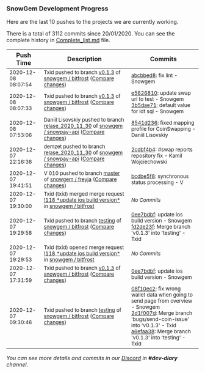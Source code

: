 
### SnowGem Development Progress

Here are the last 10 pushes to the projects we are currently working.

There is a total of 3112 commits since 20/01/2020. You can see the complete history in
 [Complete_list.md](Complete_list.md) file.

| Push Time | Description | Commits |
| --- | --- | --- |
| <sub>2020-12-08 08:07:54</sub> | <sub>Txid pushed to branch [v0\.1\.3](https://gitlab.com/snowgem/bitfrost/commits/v0.1.3) of [snowgem / bitfrost](https://gitlab.com/snowgem/bitfrost) ([Compare changes](https://gitlab.com/snowgem/bitfrost/compare/3b5dae7165a169aecafeea0308dff4d60879af7a...abcbbed8a154c16a7efb5104d07e8758146ab507))</sub> | <sub>[abcbbed8](https://gitlab.com/snowgem/bitfrost/-/commit/abcbbed8a154c16a7efb5104d07e8758146ab507): fix lint - Snowgem</sub> |
| <sub>2020-12-08 08:07:33</sub> | <sub>Txid pushed to branch [v0\.1\.3](https://gitlab.com/snowgem/bitfrost/commits/v0.1.3) of [snowgem / bitfrost](https://gitlab.com/snowgem/bitfrost) ([Compare changes](https://gitlab.com/snowgem/bitfrost/compare/0ee7bdbfc7dd53a32b2c302f49dd997b6a16dd96...3b5dae7165a169aecafeea0308dff4d60879af7a))</sub> | <sub>[e5626810](https://gitlab.com/snowgem/bitfrost/-/commit/e5626810e13f22cc9e670751e0f96388246bcf13): update swap url to test - Snowgem<br>[3b5dae71](https://gitlab.com/snowgem/bitfrost/-/commit/3b5dae7165a169aecafeea0308dff4d60879af7a): default value for idt sql - Snowgem</sub> |
| <sub>2020-12-08 07:53:06</sub> | <sub>Daniil Lisovskiy pushed to branch [relase\_2020\_11\_30](https://gitlab.com/snowgem/snowpay-api/commits/relase_2020_11_30) of [snowgem / snowpay\-api](https://gitlab.com/snowgem/snowpay-api) ([Compare changes](https://gitlab.com/snowgem/snowpay-api/compare/2cdbf4b4d496ea046b6edef5554d2f0cefc1d5d7...8541d23632bbef1dcc9701fb77b4350283ff7398))</sub> | <sub>[8541d236](https://gitlab.com/snowgem/snowpay-api/-/commit/8541d23632bbef1dcc9701fb77b4350283ff7398): fixed mapping profile for CoinSwapping - Daniil Lisovskiy</sub> |
| <sub>2020-12-07 22:16:38</sub> | <sub>demzet pushed to branch [relase\_2020\_11\_30](https://gitlab.com/snowgem/snowpay-api/commits/relase_2020_11_30) of [snowgem / snowpay\-api](https://gitlab.com/snowgem/snowpay-api) ([Compare changes](https://gitlab.com/snowgem/snowpay-api/compare/a7c2559c22f99461c9541657e0ff98e9c9e91ed3...2cdbf4b4d496ea046b6edef5554d2f0cefc1d5d7))</sub> | <sub>[2cdbf4b4](https://gitlab.com/snowgem/snowpay-api/-/commit/2cdbf4b4d496ea046b6edef5554d2f0cefc1d5d7): #swap reports repository fix - Kamil Wojciechowski</sub> |
| <sub>2020-12-07 19:41:51</sub> | <sub>V 010 pushed to branch [master](https://gitlab.com/snowgem/freyja/commits/master) of [snowgem / freyja](https://gitlab.com/snowgem/freyja) ([Compare changes](https://gitlab.com/snowgem/freyja/compare/ef0db685dd97466369030f56c1aa64d178d05c13...bcdbe5f8a6c3ccd5ab7d2a040a280ee9bffecb93))</sub> | <sub>[bcdbe5f8](https://gitlab.com/snowgem/freyja/-/commit/bcdbe5f8a6c3ccd5ab7d2a040a280ee9bffecb93): synchronous status processing - V</sub> |
| <sub>2020-12-07 19:30:00</sub> | <sub>Txid (txid) merged merge request [\!118 \*update ios build version\*](https://gitlab.com/snowgem/bitfrost/-/merge_requests/118) in [snowgem / bitfrost](https://gitlab.com/snowgem/bitfrost)</sub> | <sub>_No Commits_</sub> |
| <sub>2020-12-07 19:29:58</sub> | <sub>Txid pushed to branch [testing](https://gitlab.com/snowgem/bitfrost/commits/testing) of [snowgem / bitfrost](https://gitlab.com/snowgem/bitfrost) ([Compare changes](https://gitlab.com/snowgem/bitfrost/compare/a6efaa38bda5e7cefa10d1c086a7f1e35abf5fdc...fd2de23f99a2c4fae03737fac61367ff67fc10bf))</sub> | <sub>[0ee7bdbf](https://gitlab.com/snowgem/bitfrost/-/commit/0ee7bdbfc7dd53a32b2c302f49dd997b6a16dd96): update ios build version - Snowgem<br>[fd2de23f](https://gitlab.com/snowgem/bitfrost/-/commit/fd2de23f99a2c4fae03737fac61367ff67fc10bf): Merge branch 'v0.1.3' into 'testing' - Txid</sub> |
| <sub>2020-12-07 19:29:53</sub> | <sub>Txid (txid) opened merge request [\!118 \*update ios build version\*](https://gitlab.com/snowgem/bitfrost/-/merge_requests/118) in [snowgem / bitfrost](https://gitlab.com/snowgem/bitfrost)</sub> | <sub>_No Commits_</sub> |
| <sub>2020-12-07 17:31:59</sub> | <sub>Txid pushed to branch [v0\.1\.3](https://gitlab.com/snowgem/bitfrost/commits/v0.1.3) of [snowgem / bitfrost](https://gitlab.com/snowgem/bitfrost) ([Compare changes](https://gitlab.com/snowgem/bitfrost/compare/2d1f007df26e5158563de6dd95bb150942ef6154...0ee7bdbfc7dd53a32b2c302f49dd997b6a16dd96))</sub> | <sub>[0ee7bdbf](https://gitlab.com/snowgem/bitfrost/-/commit/0ee7bdbfc7dd53a32b2c302f49dd997b6a16dd96): update ios build version - Snowgem</sub> |
| <sub>2020-12-07 09:30:46</sub> | <sub>Txid pushed to branch [testing](https://gitlab.com/snowgem/bitfrost/commits/testing) of [snowgem / bitfrost](https://gitlab.com/snowgem/bitfrost) ([Compare changes](https://gitlab.com/snowgem/bitfrost/compare/4e78f88d9e5cb6d2cdb4671c445eed76bd06dc2e...a6efaa38bda5e7cefa10d1c086a7f1e35abf5fdc))</sub> | <sub>[08f10ec2](https://gitlab.com/snowgem/bitfrost/-/commit/08f10ec20c1a7d8e13a00913eff3a5e4b5266b3c): fix wrong wallet data when going to send page from overview - Snowgem<br>[2d1f007d](https://gitlab.com/snowgem/bitfrost/-/commit/2d1f007df26e5158563de6dd95bb150942ef6154): Merge branch 'bugs/send-coin-issue' into 'v0.1.3' - Txid<br>[a6efaa38](https://gitlab.com/snowgem/bitfrost/-/commit/a6efaa38bda5e7cefa10d1c086a7f1e35abf5fdc): Merge branch 'v0.1.3' into 'testing' - Txid</sub> |

_You can see more details and commits in our [Discord](https://discord.gg/zumGnbg) in **#dev-diary** channel._
